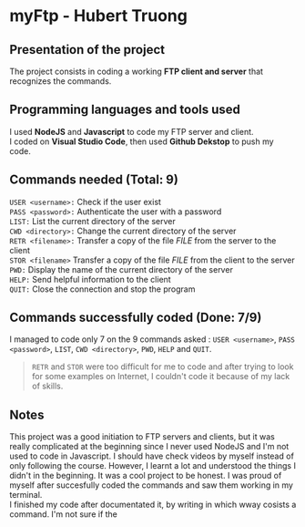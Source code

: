 # myFtp - Hubert Truong
## Presentation of the project
The project consists in coding a working **FTP client and server** that recognizes the commands.
## Programming languages and tools used
I used **NodeJS** and **Javascript** to code my FTP server and client. <br />
I coded on **Visual Studio Code**, then used **Github Dekstop** to push my code.
## Commands needed (Total: 9)
```USER <username>:``` Check if the user exist <br />
```PASS <password>:``` Authenticate the user with a password <br />
```LIST:``` List the current directory of the server <br />
```CWD <directory>:``` Change the current directory of the server <br />
```RETR <filename>:``` Transfer a copy of the file *FILE* from the server to the client <br />
```STOR <filename>``` Transfer a copy of the file *FILE* from the client to the server <br />
```PWD:``` Display the name of the current directory of the server <br />
```HELP:``` Send helpful information to the client <br />
```QUIT:``` Close the connection and stop the program <br />
## Commands successfully coded (Done: 7/9)
I managed to code only 7 on the 9 commands asked : 
```USER <username>```, ```PASS <password>```, ```LIST```, ```CWD <directory>```, ```PWD```, ```HELP``` and ```QUIT```.<br />
> ```RETR``` and ```STOR``` were too difficult for me to code and after trying to look for some examples on Internet, I couldn't code it because of my lack of skills.
## Notes
This project was a good initiation to FTP servers and clients, but it was really complicated at the beginning since I never used NodeJS and I'm not used to code in Javascript. I should have check videos by myself instead of only following the course.
However, I learnt a lot and understood the things I didn't in the beginning. It was a cool project to be honest. I was proud of myself after succesfully coded the commands and saw them working in my terminal. <br />
I finished my code after documentated it, by writing in which wway cosists a command. I'm not sure if the 
